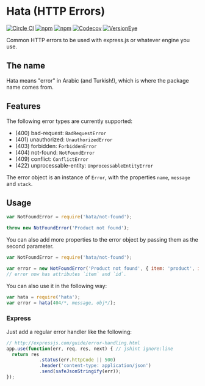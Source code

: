 # Hata (HTTP Errors)
[![Circle CI](https://img.shields.io/circleci/project/urbanmassage/hata.svg)](https://circleci.com/gh/urbanmassage/hata)
[![npm](https://img.shields.io/npm/v/hata.svg)](https://www.npmjs.com/package/hata)
[![npm](https://img.shields.io/npm/l/hata.svg)](https://www.npmjs.com/package/hata)
[![Codecov](https://img.shields.io/codecov/c/github/urbanmassage/hata.svg)](https://codecov.io/github/urbanmassage/hata/)
[![VersionEye](https://img.shields.io/versioneye/d/nodejs/hata.svg)](https://www.versioneye.com/nodejs/hata/)

Common HTTP errors to be used with express.js or whatever engine you use.

## The name
Hata means "error" in Arabic (and Turkish!), which is where the package name comes from.

## Features

The following error types are currently supported:
- (400) bad-request: `BadRequestError` 
- (401) unauthorized: `UnauthorizedError` 
- (403) forbidden: `ForbiddenError`
- (404) not-found: `NotFoundError`
- (409) conflict: `ConflictError`
- (422) unprocessable-entity: `UnprocessableEntityError`


The error object is an instance of `Error`, with the properties `name`, `message` and `stack`.

## Usage

```javascript
var NotFoundError = require('hata/not-found');

throw new NotFoundError('Product not found');
```

You can also add more properties to the error object by passing them as the second parameter.
```javascript
var NotFoundError = require('hata/not-found');

var error = new NotFoundError('Product not found', { item: 'product', id: 1, });
// error now has attributes `item` and `id`.
```

You can also use it in the following way:
```javascript
var hata = require('hata');
var error = hata(404/*, message, obj*/);
```

### Express
Just add a regular error handler like the following:
```javascript
// http://expressjs.com/guide/error-handling.html
app.use(function(err, req, res, next) { // jshint ignore:line
  return res
            .status(err.httpCode || 500)
            .header('content-type: application/json')
            .send(safeJsonStringify(err));
});
```

